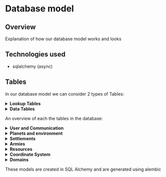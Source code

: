 # Database model

## Overview
Explanation of how our database model works and looks

## Technologies used
- sqlalchemy (async)

## Tables
In our database model we can consider 2 types of Tables:

<details>
<summary><strong>Lookup Tables</strong></summary>
<p>
These type of tables can be filled by developers.
These tables are only supposed to be altered during development by the game and 
<br/> not because of the actions of a user. In our project we use such tables to add new types of troops, building, etc.
</p>
</details>
<details>
<summary><strong>Data Tables</strong></summary>
<p>
These tables can be used to store information about the game and can be altered by user interactions
</p>
</details>

An overview of each the tables in the database:

<details>
<summary><strong>User and Communication</strong></summary>
<p>

|      Table      | Type | Purpose                                                                                                                                                  |
|:---------------:|:----:|:---------------------------------------------------------------------------------------------------------------------------------------------------------|
|      User       | Data | Store data of a user their account                                                                                                                       |
|    Alliance     | Data | Store the alliances                                                                                                                                      |
|     Message     | Data | Store the messages                                                                                                                                       |
|  MessageBoard   | Data | Each message corresponds to a message board<br/> This table makes it possible to request sequences <br/>of messages from an alliance or between players. |
|    FriendsOf    | Data | Store which users are friends with each other                                                                                                            |
|  FriendRequest  | Data | Stores which users have pending friend requests                                                                                                          |
| AllianceRequest | Data | Stores which users have pending alliance requests to join an alliance (needs to be accepted by someone in the alliance)                                  |

</p>
</details>


<details>
<summary><strong>Planets and environment</strong></summary>
<p>

|      Table       |  Type  | Purpose                                                                     |
|:----------------:|:------:|:----------------------------------------------------------------------------|
|   SpaceRegion    |  Data  | Stores the regions in space                                                 |     
|      Planet      |  Data  | Stores the planets in the game                                              |     
|    PlanetType    | Lookup | Stores which types of planets are in the game <br/>(each planet has a type) |     
|   PlanetRegion   |  Data  | Stores the region corresponding to a planet                                 |     
| PlanetRegionType | Lookup | Store all the types a region can be                                         |     
|  AssociatedWith  | Lookup | Stores which region types can exist on which planet types                   |     


</p>
</details>

<details>
<summary><strong>Settlements</strong></summary>
<p>

|         Table          |  Type  | Purpose                                                                                                                   |
|:----------------------:|:------:|:--------------------------------------------------------------------------------------------------------------------------|
|          City          |  Data  | Stores information about a city that is in a region on a planet                                                           |                                                                                                                                                  |     
|    BuildingInstance    |  Data  | Stores which buildings a city has                                                                                         |     
|      BuildingType      | Lookup | Stores the types of buildings that can exist (This table is the parent of an ISA/polymorphic relation)                    |   
|      BarracksType      | Lookup | Stores which types of barracks exist (This table is a child of an ISA/polymorphic relation with BuildingType)             |
|        WallType        | Lookup | Stores which types of walls exist (This table is a child of an ISA/polymorphic relation with BuildingType)                |   
|       TowerType        | Lookup | Stores which types of towers exist (This table is a child of an ISA/polymorphic relation with BuildingType)               |   
|       HouseType        | Lookup | Stores which types of houses exist (This table is a child of an ISA/polymorphic relation with BuildingType)               |   
| ProductionBuildingType | Lookup | Stores which types of production buildings exist (This table is a child of an ISA/polymorphic relation with BuildingType) |   
|   ProducesResources    | Lookup | Stores which resources a production building produces                                                                     |   
|      CreationCost      | Lookup | Stores the cost to create/upgrade certain buildings                                                                       |


</p>
</details>

<details>
<summary><strong>Armies</strong></summary>
<p>

|     Table      |  Type  | Purpose                                                                                                                                                                                                                 |
|:--------------:|:------:|:------------------------------------------------------------------------------------------------------------------------------------------------------------------------------------------------------------------------|
| TrainingQueue  |  Data  | One entry stores the training data of 1 Entry in a trainingQueue,<br/>The table keeps track of which units need to be trained and in which order                                                                        |  
|   TroopType    | Lookup | Types of troops that are in the game                                                                                                                                                                                    |
| TroopTypeCost  | Lookup | Stores which resources and how much of them it costs to train a unit                                                                                                                                                    |
|      Army      |  Data  | Stores data about an army                                                                                                                                                                                               |
| ArmyConsistsOf |  Data  | The relation indication which types of units are part of the army and in what quantities                                                                                                                                |
|   TroopRank    |  Data  | Stores the rank of the unit for a specific user (if no entry, the rank is 1)                                                                                                                                            |
| AttackOnArrive |  Data  | To handle actions when an army arrives in an IDLE manner we use this table to keep track of events that need to occur when an army arrives at its destination (This table is the parent of an ISA/polymorphic relation) |
|   AttackArmy   |  Data  | Stores which other army we might attack when our army arrives at its position  (This table is a child of an ISA/polymorphic relation with AttackArmy)                                                                   |
|   AttackCity   |  Data  | Stores which city we might attack when our army arrives at its position     (This table is a child of an ISA/polymorphic relation with AttackArmy)                                                                      |
|   EnterCity    |  Data  | Stores which city we might enter when our army arrives at its position     (This table is a child of an ISA/polymorphic relation with AttackArmy)                                                                       |
|  MergeArmies   |  Data  | Stores which army we merge with when we arrive     (This table is a child of an ISA/polymorphic relation with AttackArmy)                                                                                               |
|   ArmyInCity   |  Data  | Stores the armies that are present inside a city                                                                                                                                                                        |
|   EnterPlanet  |  Data  | Stores which planet we might enter when our fleet arrives at its position (This table is a child of an ISA/polymorphic relation with OnArrive)
</p>
</details>

<details>
<summary><strong>Resources</strong></summary>
<p>

|     Table     |  Type  | Purpose                                                                                                           |
|:-------------:|:------:|:------------------------------------------------------------------------------------------------------------------|
| ResourceType  | Lookup | Types of resources that are in the game                                                                           |  
| HasResources  |  Data  | Store resources associated with a user (stores how many of the resources a user has)                              |
|  TradeOffer   |  Data  | Stores the currently active trading offers                                                                        |
|  TradeGives   |  Data  | This table stores which resources a user will give to the trade offer setter when he/she accepts the trade offer. |
| TradeReceives |  Data  | This table stores which resources a user will receive from the trade offer setter when he/she accepts the trade   |


</p>
</details>

<details>
<summary><strong>Coordinate System</strong></summary>
<p>
The coordinate system used in our game is stored in the database as double precision (x,y) coordinate with values ranging from 0 to 1. 
Cities, Armies and regions have coordinates to keep track of their location.
</p>
</details>




<details>
<summary><strong>Domains</strong></summary>
<p>
The following domains are used:

|     Domain      | Purpose                                         |
|:---------------:|:------------------------------------------------|
|   Coordinate    | Domain for coordinates that are in range [0, 1] |  
| PositiveInteger | Domain for integers that need to be positive    |  

</p>
</details>

These models are created in SQL Alchemy and are generated using alembic
